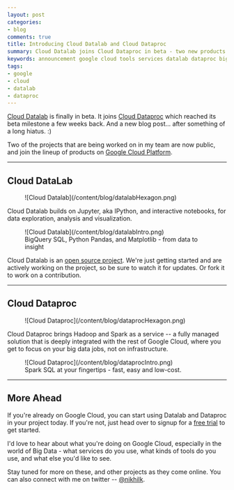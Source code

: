 ```yaml
---
layout: post
categories:
- blog
comments: true
title: Introducing Cloud Datalab and Cloud Dataproc
summary: Cloud Datalab joins Cloud Dataproc in beta - two new products from my team, bringing the big data open source ecosystem to Google Cloud Platform.
keywords: announcement google cloud tools services datalab dataproc bigdata hadoop spark ipython data
tags:
- google
- cloud
- datalab
- dataproc
---
```

[Cloud Datalab](https://cloud.google.com/datalab) is finally in beta. It joins [Cloud Dataproc](https://cloud.google.com/dataproc) which reached its beta milestone a few weeks back. And a new blog post... after something of a long hiatus. :)

Two of the projects that are being worked on in my team are now public, and join the lineup of products on [Google Cloud Platform](https://cloud.google.com).

----

## Cloud DataLab

<figure markdown="1" class="right">
  ![Cloud Datalab](/content/blog/datalabHexagon.png)
</figure>

Cloud Datalab builds on Jupyter, aka IPython, and interactive notebooks, for data exploration, analysis and visualization.

<figure markdown="1" class="left">
  ![Cloud Datalab](/content/blog/datalabIntro.png)
  <figcaption>BigQuery SQL, Python Pandas, and Matplotlib - from data to insight</figcaption>
</figure>

Cloud Datalab is an [open source project](https://github.com/GoogleCloudPlatform/datalab). We're just getting started and are actively working on the project, so be sure to watch it for updates. Or fork it to work on a contribution.

<!-- more -->
----

## Cloud Dataproc

<figure markdown="1" class="right">
  ![Cloud Dataproc](/content/blog/dataprocHexagon.png)
</figure>

Cloud Dataproc brings Hadoop and Spark as a service -- a fully managed solution that is deeply integrated with the rest of Google Cloud, where you get to focus on your big data jobs, not on infrastructure.

<figure markdown="1" class="left">
  ![Cloud Dataproc](/content/blog/dataprocIntro.png)
  <figcaption>Spark SQL at your fingertips - fast, easy and low-cost.</figcaption>
</figure>

----

## More Ahead

If you're already on Google Cloud, you can start using Datalab and Dataproc in your project today. If you're not, just head over to signup for a [free trial](https://cloud.google.com/free-trial/) to get started.

I'd love to hear about what you're doing on Google Cloud, especially in the world of Big Data - what services do you use, what kinds of tools do you use, and what else you'd like to see.

Stay tuned for more on these, and other projects as they come online. You can also connect with me on twitter -- [@nikhilk](https://twitter.com/nikhilk).


